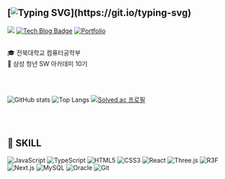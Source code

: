 ## [![Typing SVG](https://readme-typing-svg.demolab.com/?lines=Welcome+To+EunYoung's+github!!)](https://git.io/typing-svg)
<a href="https://github.com/euny0ung"><img src="https://hits.seeyoufarm.com/api/count/incr/badge.svg?url=https%3A%2F%2Fgithub.com%2Feuny0ung&count_bg=%23000000&title_bg=%23000000&icon=github.svg&icon_color=%23E7E7E7&title=GitHub&edge_flat=false)"/></a>
[![Tech Blog Badge](http://img.shields.io/badge/tistory-F05032?style=flat-square&logo=tistory&link=https://ggubbanglovesherlife.tistory.com/)](https://ggubbanglovesherlife.tistory.com/)
[![Portfolio](http://img.shields.io/badge/Portfolio-black?style=flat-square&logo=Notion&link=https://wobbly-overcoat-d0b.notion.site/3-559c34825a1b48ad979199fea5359fe0?pvs=4)](https://wobbly-overcoat-d0b.notion.site/3-559c34825a1b48ad979199fea5359fe0?pvs=4)  
<br/>

🎓 전북대학교 컴퓨터공학부  
🔎 삼성 청년 SW 아카데미 10기

<br/>
<br/>

![GitHub stats](https://github-readme-stats.vercel.app/api?username=euny0ung&show_icons=true&theme=radical)
![Top Langs](https://github-readme-stats.vercel.app/api/top-langs/?username=euny0ung&layout=compact)
[![Solved.ac
프로필](http://mazassumnida.wtf/api/v2/generate_badge?boj=hdtv0218)](https://solved.ac/hdtv0218)

<br/>
<br/>

## 💪 SKILL
![JavaScript](https://img.shields.io/badge/JavaScript-F7DF1E.svg?&style=for-the-badge&logo=JavaScript&logoColor=white)
![TypeScript](https://img.shields.io/badge/TypeScript-3178C6.svg?&style=for-the-badge&logo=TypeScript&logoColor=white)
![HTML5](https://img.shields.io/badge/HTML5-E34F26.svg?&style=for-the-badge&logo=HTML5&logoColor=white)
![CSS3](https://img.shields.io/badge/CSS3-1572B6.svg?&style=for-the-badge&logo=CSS3&logoColor=white)
![React](https://img.shields.io/badge/React-61DAFB.svg?&style=for-the-badge&logo=React&logoColor=white)
![Three.js](https://img.shields.io/badge/Three.js-000000.svg?&style=for-the-badge&logo=Three.js&logoColor=white)
![R3F](https://img.shields.io/badge/R3F-61DAFB.svg?&style=for-the-badge&logo=R3F&logoColor=white)
![Next.js](https://img.shields.io/badge/Next.js-000000.svg?&style=for-the-badge&logo=&logoColor=white)
![MySQL](https://img.shields.io/badge/MySQL-4479A1.svg?&style=for-the-badge&logo=MySQL&logoColor=white)
![Oracle](https://img.shields.io/badge/Oracle-F80000.svg?&style=for-the-badge&logo=Oracle&logoColor=white)
![Git](https://img.shields.io/badge/Git-F05032.svg?&style=for-the-badge&logo=Git&logoColor=white)


<!--
**euny0ung/euny0ung** is a ✨ _special_ ✨ repository because its `README.md` (this file) appears on your GitHub profile.

Here are some ideas to get you started:

- 🔭 I’m currently working on ...
- 🌱 I’m currently learning ...
- 👯 I’m looking to collaborate on ...
- 🤔 I’m looking for help with ...
- 💬 Ask me about ...
- 📫 How to reach me: ...
- 😄 Pronouns: ...
- ⚡ Fun fact: ...
-->

